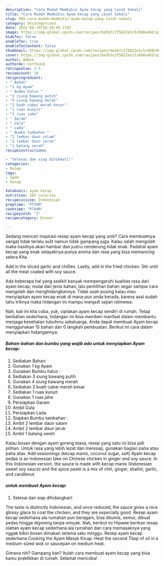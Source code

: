 ```yaml
---
description: "Cara Mudah Membikin Ayam kecap yang Lezat Sekali"
title: "Cara Mudah Membikin Ayam kecap yang Lezat Sekali"
slug: 965-cara-mudah-membikin-ayam-kecap-yang-lezat-sekali
category: Uncategorized
date: 2022-08-19T16:29:49.176Z
image: https://img-global.cpcdn.com/recipes/6e5b7c2f5822e1c5/680x482cq70/ayam-kecap-foto-resep-utama.jpg
hideToc: false
enableToc: true
enableTocContent: false
thumbnail: https://img-global.cpcdn.com/recipes/6e5b7c2f5822e1c5/680x482cq70/ayam-kecap-foto-resep-utama.jpg
cover: https://img-global.cpcdn.com/recipes/6e5b7c2f5822e1c5/680x482cq70/ayam-kecap-foto-resep-utama.jpg
author: Admin
authorAv: notfound
ratingvalue: 3.5
reviewcount: 10
recipeingredient:
- " Bahan"
- "1 kg Ayam"
- " Bumbu halus "
- "3 siung bawang putih"
- "4 siung bawang merah"
- "2 buah cabai merah besar"
- "1 ruas kunyit"
- "1 ruas jahe"
- " Garam"
- " Gula"
- " Lada"
- " Bumbu tambahan "
- "2 lembar daun salam"
- "2 lembar daun jeruk"
- "1 batang sereh"
recipeinstructions:

- "Selesai dan siap dinikmati!"
categories:
- Resep
tags:
- ayam
- kecap

katakunci: ayam kecap 
nutrition: 203 calories
recipecuisine: Indonesian
preptime: "PT34M"
cooktime: "PT49M"
recipeyield: "3"
recipecategory: Dinner

---
```





Sedang mencari inspirasi resep ayam kecap yang unik? Cara membuatnya sangat tidak terlalu sulit namun tidak gampang juga. Kalau salah mengolah maka hasilnya akan hambar dan justru cenderung tidak enak. Padahal ayam kecap yang enak selayaknya punya aroma dan rasa yang bisa memancing selera Kita.





Add in the sliced garlic and chillies. Lastly, add in the fried chicken. Stir until all the meat coated with soy sauce.

Ada beberapa hal yang sedikit banyak mempengaruhi kualitas rasa dari ayam kecap, mulai dari jenis bahan, lalu pemilihan bahan segar sampai cara mengolah dan menghidangkannya. Tidak usah pusing kalau mau menyiapkan ayam kecap enak di mana pun anda berada, karena asal sudah tahu triknya maka hidangan ini mampu menjadi sajian istimewa.






Nah, kali ini kita coba, yuk, ciptakan ayam kecap sendiri di rumah. Tetap berbahan sederhana, hidangan ini bisa memberi manfaat dalam membantu menjaga kesehatan tubuhmu sekeluarga. Anda dapat membuat Ayam kecap menggunakan 15 bahan dan 0 langkah pembuatan. Berikut ini cara dalam menyiapkan hidangannya.

<!--inarticleads1-->

##### Bahan-bahan dan bumbu yang wajib ada untuk menyiapkan Ayam kecap:

1. Sediakan  Bahan:
1. Gunakan 1 kg Ayam
1. Gunakan  Bumbu halus :
1. Sediakan 3 siung bawang putih
1. Gunakan 4 siung bawang merah
1. Sediakan 2 buah cabai merah besar
1. Sediakan 1 ruas kunyit
1. Gunakan 1 ruas jahe
1. Persiapkan  Garam
1. Ambil  Gula
1. Persiapkan  Lada
1. Siapkan  Bumbu tambahan :
1. Ambil 2 lembar daun salam
1. Ambil 2 lembar daun jeruk
1. Ambil 1 batang sereh


Kalau bosan dengan ayam goreng biasa, resep yang satu ini bisa jadi pilihan. Untuk rasa yang lebih lezat dan meresap, gunakan bagian paha atau paha atas. Add seasonings (kecap manis, coconut sugar, salt) Ayam kecap pedas is an Indonesian take on Chinese chicken in ginger and soy sauce. In this Indonesian version, the sauce is made with kecap manis (Indonesian sweet soy sauce) and the spice paste is a mix of chili, ginger, shallot, garlic, and candlenut. 

<!--inarticleads2-->

#####  untuk membuat Ayam kecap:


1. Selesai dan siap dihidangkan!

The taste is distinctly Indonesian, and once reduced, the sauce gives a nice glossy glace to coat the chicken, and they are especially good. Resep ayam kecap sederhana ala rumahan pun beragam, bisa ditumis, semur, dibuat pedas hingga digoreng tanpa minyak. Nah, berikut ini Hipwee berikan resep olahan ayam kecap sederhana ala rumahan dan cara memasaknya yang nggak bikin bosan dimakan selama satu minggu. Resep ayam kecap sederhana Cooking the Ayam Masak Kicap. Heat the second Tbsp of oil in a medium-sized wok or saucepan on medium heat. 

Gimana nih? Gampang kan? Itulah cara membuat ayam kecap yang bisa kamu praktikkan di rumah. Selamat mencoba!
